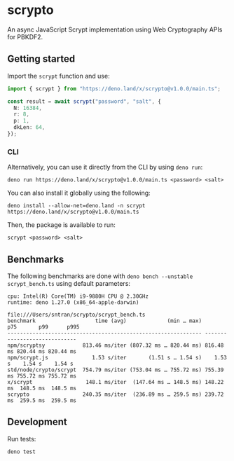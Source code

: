 # scrypto

An async JavaScript Scrypt implementation using Web Cryptography APIs for
PBKDF2.

## Getting started

Import the `scrypt` function and use:

```ts
import { scrypt } from "https://deno.land/x/scrypto@v1.0.0/main.ts";

const result = await scrypt("password", "salt", {
  N: 16384,
  r: 8,
  p: 1,
  dkLen: 64,
});
```

### CLI

Alternatively, you can use it directly from the CLI by using `deno run`:

```shell
deno run https://deno.land/x/scrypto@v1.0.0/main.ts <password> <salt>
```

You can also install it globally using the following:

```shell
deno install --allow-net=deno.land -n scrypt https://deno.land/x/scrypto@v1.0.0/main.ts
```

Then, the package is available to run:

```shell
scrypt <password> <salt>
```

## Benchmarks

The following benchmarks are done with `deno bench --unstable scrypt_bench.ts`
using default parameters:

```shell
cpu: Intel(R) Core(TM) i9-9880H CPU @ 2.30GHz
runtime: deno 1.27.0 (x86_64-apple-darwin)

file:///Users/sntran/scrypto/scrypt_bench.ts
benchmark                   time (avg)             (min … max)       p75       p99      p995
-------------------------------------------------------------- -----------------------------
npm/scryptsy            813.46 ms/iter (807.32 ms … 820.44 ms) 816.48 ms 820.44 ms 820.44 ms
npm/scrypt.js              1.53 s/iter       (1.51 s … 1.54 s)    1.53 s    1.54 s    1.54 s
std/node/crypto/scrypt  754.79 ms/iter (753.04 ms … 755.72 ms) 755.39 ms 755.72 ms 755.72 ms
x/scrypt                 148.1 ms/iter  (147.64 ms … 148.5 ms) 148.22 ms  148.5 ms  148.5 ms
scrypto                 240.35 ms/iter  (236.89 ms … 259.5 ms) 239.72 ms  259.5 ms  259.5 ms
```

## Development

Run tests:

```shell
deno test
```

